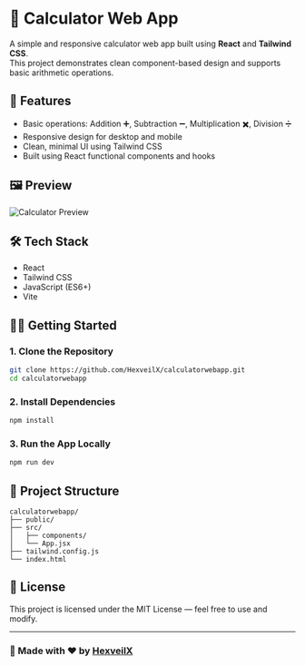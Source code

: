 # 🧮 Calculator Web App

A simple and responsive calculator web app built using **React** and **Tailwind CSS**.  
This project demonstrates clean component-based design and supports basic arithmetic operations.

## 🚀 Features

- Basic operations: Addition ➕, Subtraction ➖, Multiplication ✖️, Division ➗
- Responsive design for desktop and mobile
- Clean, minimal UI using Tailwind CSS
- Built using React functional components and hooks

## 🖼️ Preview

![Calculator Preview](./preview.png)

## 🛠️ Tech Stack

- React  
- Tailwind CSS  
- JavaScript (ES6+)  
- Vite

## 🧑‍💻 Getting Started

### 1. Clone the Repository

```bash
git clone https://github.com/HexveilX/calculatorwebapp.git
cd calculatorwebapp
```

### 2. Install Dependencies

```bash
npm install
```

### 3. Run the App Locally

```bash
npm run dev
```

## 📁 Project Structure

```
calculatorwebapp/
├── public/
├── src/
│   ├── components/
│   └── App.jsx
├── tailwind.config.js
└── index.html
```

## 📄 License

This project is licensed under the MIT License — feel free to use and modify.

---

### 👑 Made with ❤️ by [HexveilX](https://github.com/HexveilX)
